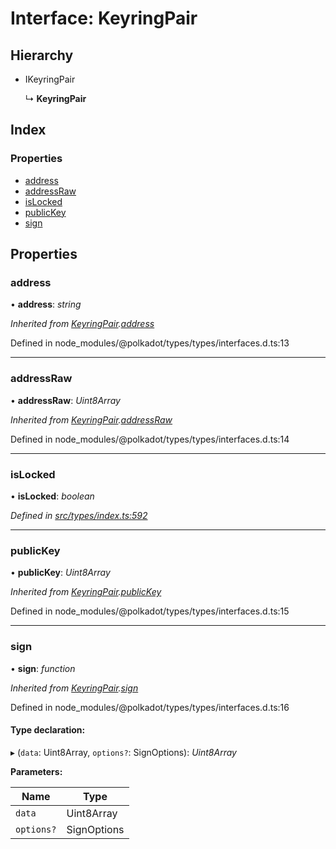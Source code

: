 # Interface: KeyringPair

## Hierarchy

* IKeyringPair

  ↳ **KeyringPair**

## Index

### Properties

* [address](keyringpair.md#address)
* [addressRaw](keyringpair.md#addressraw)
* [isLocked](keyringpair.md#islocked)
* [publicKey](keyringpair.md#publickey)
* [sign](keyringpair.md#sign)

## Properties

###  address

• **address**: *string*

*Inherited from [KeyringPair](keyringpair.md).[address](keyringpair.md#address)*

Defined in node_modules/@polkadot/types/types/interfaces.d.ts:13

___

###  addressRaw

• **addressRaw**: *Uint8Array*

*Inherited from [KeyringPair](keyringpair.md).[addressRaw](keyringpair.md#addressraw)*

Defined in node_modules/@polkadot/types/types/interfaces.d.ts:14

___

###  isLocked

• **isLocked**: *boolean*

*Defined in [src/types/index.ts:592](https://github.com/PolymathNetwork/polymesh-sdk/blob/bf2b7a12/src/types/index.ts#L592)*

___

###  publicKey

• **publicKey**: *Uint8Array*

*Inherited from [KeyringPair](keyringpair.md).[publicKey](keyringpair.md#publickey)*

Defined in node_modules/@polkadot/types/types/interfaces.d.ts:15

___

###  sign

• **sign**: *function*

*Inherited from [KeyringPair](keyringpair.md).[sign](keyringpair.md#sign)*

Defined in node_modules/@polkadot/types/types/interfaces.d.ts:16

#### Type declaration:

▸ (`data`: Uint8Array, `options?`: SignOptions): *Uint8Array*

**Parameters:**

Name | Type |
------ | ------ |
`data` | Uint8Array |
`options?` | SignOptions |
